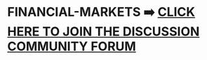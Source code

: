 # FINANCIAL-MARKETS ➡️ [CLICK HERE TO JOIN THE DISCUSSION COMMUNITY FORUM](https://chat.whatsapp.com/Bp7njGP80pb9EJAdPYOqJV)
 
